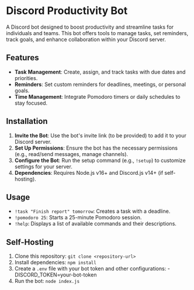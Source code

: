 # Discord Productivity Bot

A Discord bot designed to boost productivity and streamline tasks for individuals and teams. This bot offers tools to manage tasks, set reminders, track goals, and enhance collaboration within your Discord server.

## Features

- **Task Management**: Create, assign, and track tasks with due dates and priorities.
- **Reminders**: Set custom reminders for deadlines, meetings, or personal goals.
- **Time Management**: Integrate Pomodoro timers or daily schedules to stay focused.

## Installation

1. **Invite the Bot**: Use the bot's invite link (to be provided) to add it to your Discord server.
2. **Set Up Permissions**: Ensure the bot has the necessary permissions (e.g., read/send messages, manage channels).
3. **Configure the Bot**: Run the setup command (e.g., `!setup`) to customize settings for your server.
4. **Dependencies**: Requires Node.js v16+ and Discord.js v14+ (if self-hosting).

## Usage

- `!task "Finish report" tomorrow`: Creates a task with a deadline.
- `!pomodoro 25`: Starts a 25-minute Pomodoro session.
- `!help`: Displays a list of available commands and their descriptions.

## Self-Hosting

1. Clone this repository: `git clone <repository-url>`
2. Install dependencies: `npm install`
3. Create a `.env` file with your bot token and other configurations:
   -DISCORD_TOKEN=your-bot-token
4. Run the bot: `node index.js`
